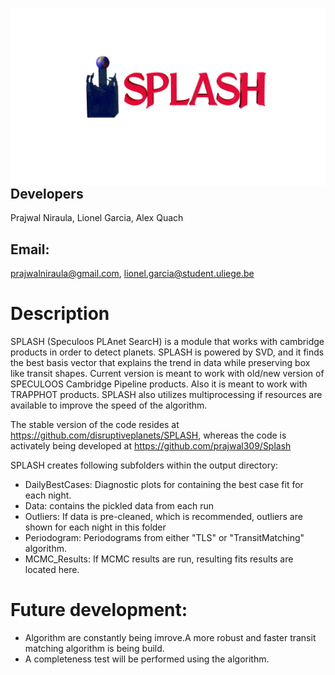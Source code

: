 
# <img src="logo/logo.png"  alt="SPLASH"  style="float: left; margin-right: 10px;" />


## Developers
Prajwal Niraula, Lionel Garcia, Alex Quach

## Email:
prajwalniraula@gmail.com, lionel.garcia@student.uliege.be


# Description
SPLASH (Speculoos PLAnet SearcH) is a module that works with cambridge products in order to detect planets. SPLASH is powered by SVD, and it finds the best basis vector that explains the trend in data while preserving box like transit shapes. Current version is meant to work with old/new version of SPECULOOS Cambridge Pipeline products. Also it is meant to work with TRAPPHOT products. SPLASH also utilizes multiprocessing if resources are available to improve the speed of the algorithm.

The stable version of the code resides at https://github.com/disruptiveplanets/SPLASH, whereas the code is activately being developed at  https://github.com/prajwal309/Splash

SPLASH creates following subfolders within the output directory:
- DailyBestCases: Diagnostic plots for  containing the best case fit for each night.
- Data: contains the pickled data from each run
- Outliers: If data is pre-cleaned, which is recommended, outliers are shown for each night in this folder
- Periodogram: Periodograms from either "TLS" or "TransitMatching" algorithm.
- MCMC_Results: If MCMC results are run, resulting fits results are located here.


# Future development:
- Algorithm are constantly being imrove.A more robust and faster transit matching algorithm is being build.
- A completeness test will be performed using the algorithm.
